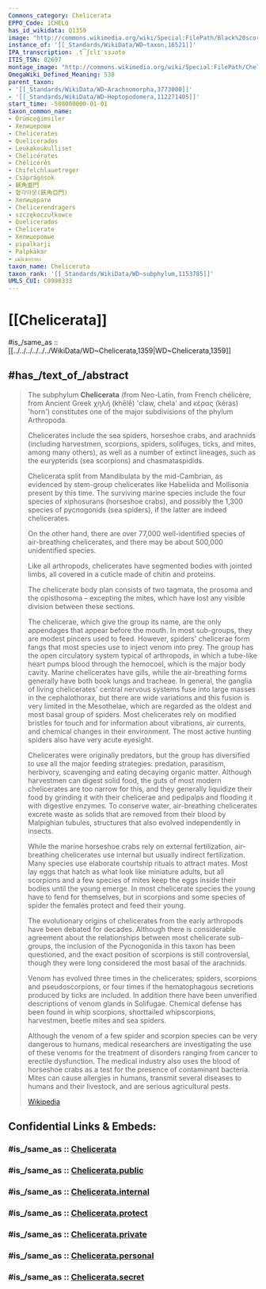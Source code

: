 ```yaml
---
Commons_category: Chelicerata
EPPO_Code: 1CHELQ
has_id_wikidata: Q1359
image: "http://commons.wikimedia.org/wiki/Special:FilePath/Black%20scorpion.jpg"
instance_of: '[[_Standards/WikiData/WD~taxon,16521]]'
IPA_transcription: ˌt͡ʃɛlɪˈsɜɹɑtə
ITIS_TSN: 82697
montage_image: "http://commons.wikimedia.org/wiki/Special:FilePath/Chelicerata%20collage%202-3.png"
OmegaWiki_Defined_Meaning: 538
parent_taxon:
- '[[_Standards/WikiData/WD~Arachnomorpha,3773000]]'
- '[[_Standards/WikiData/WD~Heptopodomera,112271405]]'
start_time: -508000000-01-01
taxon_common_name:
- Örümceğimsiler
- Хелицерови
- Chelicerates
- Quelicerados
- Leukakoukulliset
- Chélicérates
- Chélicérés
- Chifelchlauetreger
- Csáprágósok
- 鋏角亜門
- 협각아문(鋏角亞門)
- Хелицерати
- Chelicerendragers
- szczękoczułkowce
- Quelicerados
- Chelicerate
- Хелицеровые
- pipalkarji
- Palpkäkar
- เชลิเซอราตา
taxon_name: Chelicerata
taxon_rank: '[[_Standards/WikiData/WD~subphylum,1153785]]'
UMLS_CUI: C0998333
---
```


# [[Chelicerata]] 

#is_/same_as :: [[../../../../../../WikiData/WD~Chelicerata,1359|WD~Chelicerata,1359]]  

## #has_/text_of_/abstract 

> The subphylum **Chelicerata** (from Neo-Latin, from French  chélicère, 
> from Ancient Greek  χηλή (khēlḗ) 'claw, chela' and  κέρας (kéras) 'horn') 
> constitutes one of the major subdivisions of the phylum Arthropoda. 
> 
> Chelicerates include the sea spiders, horseshoe crabs, and arachnids 
> (including harvestmen, scorpions, spiders, solifuges, ticks, and mites, among many others), 
> as well as a number of extinct lineages, such as the eurypterids (sea scorpions) and chasmataspidids.
>
> Chelicerata  split from Mandibulata by the mid-Cambrian, 
> as evidenced by stem-group chelicerates like Habeliida and Mollisonia present by this time. 
> The surviving marine species include the four species of xiphosurans (horseshoe crabs), 
> and possibly the 1,300 species of pycnogonids (sea spiders), if the latter are indeed chelicerates. 
> 
> On the other hand, there are over 77,000 well-identified species of air-breathing chelicerates, 
> and there may be about 500,000 unidentified species.
>
> Like all arthropods, chelicerates have segmented bodies with jointed limbs, 
> all covered in a cuticle made of chitin and proteins. 
> 
> The chelicerate body plan consists of two tagmata, the prosoma and the opisthosoma – 
> excepting the mites, which have lost any visible division between these sections. 
> 
> The chelicerae, which give the group its name, are the only appendages that appear before the mouth. In most sub-groups, they are modest pincers used to feed. However, spiders' chelicerae form fangs that most species use to inject venom into prey. The group has the open circulatory system typical of arthropods, in which a tube-like heart pumps blood through the hemocoel, which is the major body cavity. Marine chelicerates have gills, while the air-breathing forms generally have both book lungs and tracheae. In general, the ganglia of living chelicerates' central nervous systems fuse into large masses in the cephalothorax, but there are wide variations and this fusion is very limited in the Mesothelae, which are regarded as the oldest and most basal group of spiders. Most chelicerates rely on modified bristles for touch and for information about vibrations, air currents, and chemical changes in their environment. The most active hunting spiders also have very acute eyesight.
>
> Chelicerates were originally predators, but the group has diversified to use all the major feeding strategies: predation, parasitism, herbivory, scavenging and eating decaying organic matter. Although harvestmen can digest solid food, the guts of most modern chelicerates are too narrow for this, and they generally liquidize their food by grinding it with their chelicerae and pedipalps and flooding it with digestive enzymes. To conserve water, air-breathing chelicerates excrete waste as solids that are removed from their blood by Malpighian tubules, structures that also evolved independently in insects.
>
> While the marine horseshoe crabs rely on external fertilization, air-breathing chelicerates use internal but usually indirect fertilization. Many species use elaborate courtship rituals to attract mates. Most lay eggs that hatch as what look like miniature adults, but all scorpions and a few species of mites keep the eggs inside their bodies until the young emerge. In most chelicerate species the young have to fend for themselves, but in scorpions and some species of spider the females protect and feed their young.
>
> The evolutionary origins of chelicerates from the early arthropods have been debated for decades. Although there is considerable agreement about the relationships between most chelicerate sub-groups, the inclusion of the Pycnogonida in this taxon has been questioned, and the exact position of scorpions is still controversial, though they were long considered the most basal of the arachnids.
>
> Venom has evolved three times in the chelicerates; spiders, scorpions and pseudoscorpions, or four times if the hematophagous secretions produced by ticks are included. In addition there have been unverified descriptions of venom glands in Solifugae. Chemical defense has been found in whip scorpions, shorttailed whipscorpions, harvestmen, beetle mites and sea spiders.
>
> Although the venom of a few spider and scorpion species can be very dangerous to humans, medical researchers are investigating the use of these venoms for the treatment of disorders ranging from cancer to erectile dysfunction. The medical industry also uses the blood of horseshoe crabs as a test for the presence of contaminant bacteria. Mites can cause allergies in humans, transmit several diseases to humans and their livestock, and are serious agricultural pests.
>
> [Wikipedia](https://en.wikipedia.org/wiki/Chelicerata) 


## Confidential Links & Embeds: 

### #is_/same_as :: [Chelicerata](/_Standards/bio/bio~Domain/Eukarya/Animal/Bilateria/Arthropoda/Chelicerata.md) 

### #is_/same_as :: [Chelicerata.public](/_public/bio/bio~Domain/Eukarya/Animal/Bilateria/Arthropoda/Chelicerata.public.md) 

### #is_/same_as :: [Chelicerata.internal](/_internal/bio/bio~Domain/Eukarya/Animal/Bilateria/Arthropoda/Chelicerata.internal.md) 

### #is_/same_as :: [Chelicerata.protect](/_protect/bio/bio~Domain/Eukarya/Animal/Bilateria/Arthropoda/Chelicerata.protect.md) 

### #is_/same_as :: [Chelicerata.private](/_private/bio/bio~Domain/Eukarya/Animal/Bilateria/Arthropoda/Chelicerata.private.md) 

### #is_/same_as :: [Chelicerata.personal](/_personal/bio/bio~Domain/Eukarya/Animal/Bilateria/Arthropoda/Chelicerata.personal.md) 

### #is_/same_as :: [Chelicerata.secret](/_secret/bio/bio~Domain/Eukarya/Animal/Bilateria/Arthropoda/Chelicerata.secret.md)

